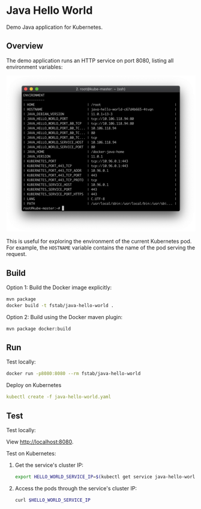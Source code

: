 Java Hello World
================

Demo Java application for Kubernetes.

Overview
--------

The demo application runs an HTTP service on port 8080, listing all environment variables:

![Screen Shot](screenshot.png)

This is useful for exploring the environment of the current Kubernetes pod. For example, the `HOSTNAME` variable contains the name of the pod serving the request.

Build
-----

Option 1: Build the Docker image explicitly:

```sh
mvn package
docker build -t fstab/java-hello-world .
```

Option 2: Build using the Docker maven plugin:

```sh
mvn package docker:build
```

Run
---

Test locally:

```sh
docker run -p8080:8080 --rm fstab/java-hello-world
```

Deploy on Kubernetes

```yaml
kubectl create -f java-hello-world.yaml
```

Test
----

Test locally:

View [http://localhost:8080](http://localhost:8080).

Test on Kubernetes:

1.  Get the service's cluster IP:
    ```bash
    export HELLO_WORLD_SERVICE_IP=$(kubectl get service java-hello-world -o=jsonpath='{.spec.clusterIP}')
    ```
2.  Access the pods through the service's cluster IP:
    ```bash
    curl $HELLO_WORLD_SERVICE_IP
    ```
